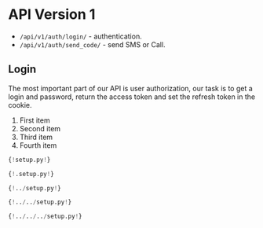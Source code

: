 # API Version 1

* `/api/v1/auth/login/` - authentication.
* `/api/v1/auth/send_code/` - send SMS or Call.

## Login

The most important part of our API is user authorization, our task is to get a login and password,
return the access token and set the refresh token in the cookie.



1. First item
2. Second item
3. Third item
4. Fourth item


``` Python hl_lines="1-4"
{!setup.py!}
```

``` Python hl_lines="1-4"
{!.setup.py!}
```

``` Python hl_lines="1-4"
{!../setup.py!}
```

``` Python hl_lines="1-4"
{!../../setup.py!}
```

``` Python hl_lines="1-4"
{!../../../setup.py!}
```
